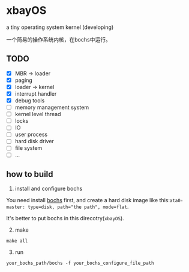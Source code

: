 # xbayOS
a tiny operating system kernel (developing)

一个简易的操作系统内核，在bochs中运行。

## TODO
- [x] MBR -> loader
- [x] paging
- [x] loader -> kernel
- [x] interrupt handler
- [x] debug tools
- [ ] memory management system
- [ ] kernel level thread
- [ ] locks
- [ ] IO
- [ ] user process
- [ ] hard disk driver
- [ ] file system
- [ ] ...

## how to build

1. install and configure bochs
   
You need install [bochs](http://bochs.sourceforge.net/getcurrent.html) first, and create a hard disk image like this:`ata0-master: type=disk, path="the path", mode=flat`.


It's better to put bochs in this direcotry(`xbayOS`).

2. make
```
make all
```

3. run
```
your_bochs_path/bochs -f your_bochs_configure_file_path
```